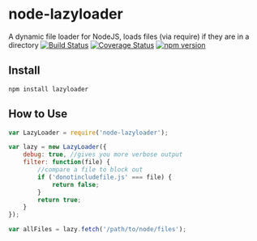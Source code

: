 # node-lazyloader
A dynamic file loader for NodeJS, loads files (via require) if they are in a directory
[![Build Status](https://travis-ci.org/AgencyPMG/node-lazyloader.svg?branch=master)](https://travis-ci.org/AgencyPMG/node-lazyloader)
[![Coverage Status](https://coveralls.io/repos/AgencyPMG/node-lazyloader/badge.svg)](https://coveralls.io/r/AgencyPMG/node-lazyloader)
[![npm version](https://badge.fury.io/js/node-lazyloader.svg)](http://badge.fury.io/js/node-lazyloader)
## Install
```
npm install lazyloader
```

## How to Use
```js
var LazyLoader = require('node-lazyloader');

var lazy = new LazyLoader({
    debug: true, //gives you more verbose output
    filter: function(file) {
        //compare a file to block out
        if ('donotincludefile.js' === file) {
            return false;
        }
        return true;
    }
});

var allFiles = lazy.fetch('/path/to/node/files');
```
